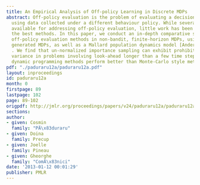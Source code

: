 ```yaml
---
title: An Empirical Analysis of Off-policy Learning in Discrete MDPs
abstract: Off-policy evaluation is the problem of evaluating a decision-making policy
  using data collected under a different behaviour policy. While several methods are
  available for addressing off-policy evaluation, little work has been done on identifying
  the best methods. In this paper, we conduct an in-depth comparative study of several
  off-policy evaluation methods in non-bandit, finite-horizon MDPs, using randomly
  generated MDPs, as well as a Mallard population dynamics model [Anderson, 1975]
  . We find that un-normalized importance sampling can exhibit prohibitively large
  variance in problems involving look-ahead longer than a few time steps, and that
  dynamic programming methods perform better than Monte-Carlo style methods.
pdf: "./paduraru12a/paduraru12a.pdf"
layout: inproceedings
id: paduraru12a
month: 0
firstpage: 89
lastpage: 102
page: 89-102
origpdf: http://jmlr.org/proceedings/papers/v24/paduraru12a/paduraru12a.pdf
sections: 
author:
- given: Cosmin
  family: "PÄ\x83duraru"
- given: Doina
  family: Precup
- given: Joelle
  family: Pineau
- given: Gheorghe
  family: "ComÄ\x83nici"
date: '2013-01-12 00:01:29'
publisher: PMLR
---
```

